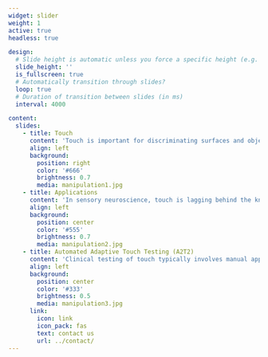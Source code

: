```yaml
---
widget: slider
weight: 1
active: true
headless: true

design:
  # Slide height is automatic unless you force a specific height (e.g. '400px')
  slide_height: ''
  is_fullscreen: true
  # Automatically transition through slides?
  loop: true
  # Duration of transition between slides (in ms)
  interval: 4000

content:
  slides:
    - title: Touch
      content: 'Touch is important for discriminating surfaces and objects, aesthetic appreciation and guiding action. Touch is affected by skin condition, normal aging, and neurological diseases of the elderly. This project is developing a working prototype and exploring the potential market for an Adaptive tactile test system (ATTS). It is a collaboration between the University of Birmingham (UOB) Sensory Motor Neuroscience (SyMoN) Laboratory and commercial partner Obi Robotics.'
      align: left
      background:
        position: right
        color: '#666'
        brightness: 0.7
        media: manipulation1.jpg
    - title: Applications
      content: 'In sensory neuroscience, touch is lagging behind the knowledge base that underpins research in vision and audition. However, the technology for delivering touch experiences is advancing rapidly and the Adaptive tactile test system (ATTS) is well positioned to allow researchers to gain important information about user touch abilities across the lifespan for fundamental and translational neuroscience studies of touch in perception and action. In business, touch is widely perceived as a key element of consumer appeal. It is also an area of rapid expansion in the new technology of virtual and augmented reality. ATTS serves as a cornerstone for characterising consumer abilities and the research team will exploit its network of industry contacts to identify application areas.'
      align: left
      background:
        position: center
        color: '#555'
        brightness: 0.7
        media: manipulation2.jpg
    - title: Automated Adaptive Touch Testing (A2T2)
      content: 'Clinical testing of touch typically involves manual application of test stimuli. The Sensory Motor Neuroscience (SyMoN) Lab and Obi Robotics are developing an automated approach based on continuously varying stimulus intensity or frequency for assessing touch discrimination ability. Discrimination difficulty is adjusted adaptively up or down to yield 75% correct performance.'
      align: left
      background:
        position: center
        color: '#333'
        brightness: 0.5
        media: manipulation3.jpg
      link:
        icon: link
        icon_pack: fas
        text: contact us
        url: ../contact/
---
```



